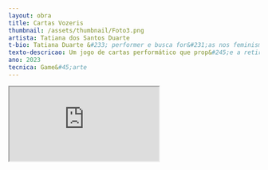 ```yaml
---
layout: obra
title: Cartas Vozeris
thumbnail: /assets/thumbnail/Foto3.png
artista: Tatiana dos Santos Duarte
t-bio: Tatiana Duarte &#233; performer e busca for&#231;as nos feminismos nômades, desenterrando algo que n&#227;o foi dito&#58; de um apagamento. Uma aprendiz que redescobre caminhos e fissuras. Doutoranda em Artes Visuais pela UnB, mestra em Artes Visuais pela UFPel, licenciada em Teatro pela UFPel. Pesquisa os processos de cria&#231;&#227;o e po&#233;ticas do cotidiano e coloca o corpo como suporte em performance. Desenterra algo que n&#227;o foi falado&#58; a voz remove os silenciamentos.
texto-descricao: Um jogo de cartas performático que prop&#245;e a retirada das palavras pejorativas comumente atribu&#237;das aos g&#234;neros. Ao se deparar com as cartas, o consulente escolherá uma imagem e um poema a serem escutados. Cada carta conta com uma animalidade, como vaca, cadela e piranha. O jogo engendra um confronto contundente contra os preconceitos que adjetivam o g&#234;nero pela animalidade, que &#233; utilizada como instrumento de opress&#227;o. As cartas d&#227;o outros contornos de pot&#234;ncia po&#233;tica ao apropriar&#45;se destes temos. No decorrer do jogo, as cartas se materializam à vista do público, que, de forma aleatória, &#233; convidado a acionar a sua escolha entre as treze cartas dispon&#237;veis. Ao selecionar uma destas cartas, lan&#231;a&#45;se a leitura dos poemas, as vozes de lutas contra os machismos estruturais.<br><br>Ano&#58; 2023.<br>Poemas e imagens&#58; Tatiana Duarte<br>Ficha t&#233;cnica&#58;<br>Programador&#58;<br>Andrey Rosa Neves<br>Vozes&#58;<br>1&#45;Piranha&#45; Núbia Thalita e Carla Maria Alves Rocha<br>2&#45;Lesma&#45; Laura Nunes<br>3&#45;Barata&#45;Lumilan Noda Vieira<br>4&#45;Anta&#45; Bia Medeiros<br>5&#45; Aranha&#45; Rejanete Vieira<br>7&#45;Egua&#45; Stefane Leal<br>8&#45;Formiga&#45;Ivana Motta<br>9&#45; Galinha&#45; Juliana Cerqueira e Thiane Nascimento Ferreira<br>10&#45;Jararaca&#45;Bia Medeiros<br>11&#45;Topeira&#45; Jailton Pontes<br>12&#45; Vaca&#45; Alexandra Dias<br>13&#45;Arlequina&#45;Daniela Duarte Awarana
ano: 2023
tecnica: Game&#45;arte
---
```

<iframe class="frame" scrolling="no" src="https://www.youtube.com/embed/fxJaLhwcJis"></iframe>
<br>
<!-- <a href="/assets/obras/jogo-carta/" target="_blank">TELA INTEIRA</a> -->
